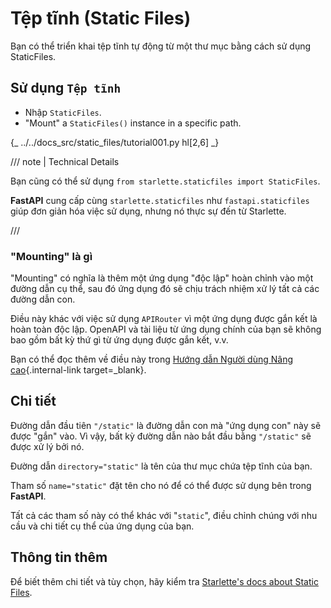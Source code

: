 # Tệp tĩnh (Static Files)

Bạn có thể triển khai tệp tĩnh tự động từ một thư mục bằng cách sử dụng StaticFiles.

## Sử dụng `Tệp tĩnh`

- Nhập `StaticFiles`.
- "Mount" a `StaticFiles()` instance in a specific path.

{_ ../../docs_src/static_files/tutorial001.py hl[2,6] _}

/// note | Technical Details

Bạn cũng có thể sử dụng `from starlette.staticfiles import StaticFiles`.

**FastAPI** cung cấp cùng `starlette.staticfiles` như `fastapi.staticfiles` giúp đơn giản hóa việc sử dụng, nhưng nó thực sự đến từ Starlette.

///

### "Mounting" là gì

"Mounting" có nghĩa là thêm một ứng dụng "độc lập" hoàn chỉnh vào một đường dẫn cụ thể, sau đó ứng dụng đó sẽ chịu trách nhiệm xử lý tất cả các đường dẫn con.

Điều này khác với việc sử dụng `APIRouter` vì một ứng dụng được gắn kết là hoàn toàn độc lập. OpenAPI và tài liệu từ ứng dụng chính của bạn sẽ không bao gồm bất kỳ thứ gì từ ứng dụng được gắn kết, v.v.

Bạn có thể đọc thêm về điều này trong [Hướng dẫn Người dùng Nâng cao](../advanced/index.md){.internal-link target=\_blank}.

## Chi tiết

Đường dẫn đầu tiên `"/static"` là đường dẫn con mà "ứng dụng con" này sẽ được "gắn" vào. Vì vậy, bất kỳ đường dẫn nào bắt đầu bằng `"/static"` sẽ được xử lý bởi nó.

Đường dẫn `directory="static"` là tên của thư mục chứa tệp tĩnh của bạn.

Tham số `name="static"` đặt tên cho nó để có thể được sử dụng bên trong **FastAPI**.

Tất cả các tham số này có thể khác với "`static`", điều chỉnh chúng với nhu cầu và chi tiết cụ thể của ứng dụng của bạn.

## Thông tin thêm

Để biết thêm chi tiết và tùy chọn, hãy kiểm tra <a href="https://www.starlette.io/staticfiles/" class="external-link" target="_blank">Starlette's docs about Static Files</a>.
